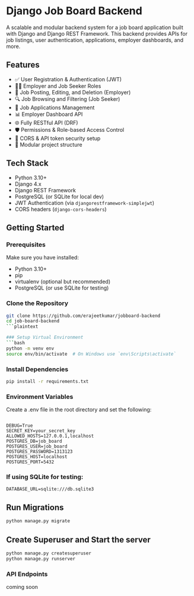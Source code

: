 # Django Job Board Backend

A scalable and modular backend system for a job board application built with Django and Django REST Framework. This backend provides APIs for job listings, user authentication, applications, employer dashboards, and more.

## Features

- ✅ User Registration & Authentication (JWT)
- 🧑‍💼 Employer and Job Seeker Roles
- 📄 Job Posting, Editing, and Deletion (Employer)
- 🔍 Job Browsing and Filtering (Job Seeker)
- 📩 Job Applications Management
- 📊 Employer Dashboard API
- 🌐 Fully RESTful API (DRF)
- 🛡️ Permissions & Role-based Access Control
- 🔗 CORS & API token security setup
- 📁 Modular project structure

## Tech Stack

- Python 3.10+
- Django 4.x
- Django REST Framework
- PostgreSQL (or SQLite for local dev)
- JWT Authentication (via `djangorestframework-simplejwt`)
- CORS headers (`django-cors-headers`)

## Getting Started

### Prerequisites

Make sure you have installed:

- Python 3.10+
- pip
- virtualenv (optional but recommended)
- PostgreSQL (or use SQLite for testing)

### Clone the Repository

```bash
git clone https://github.com/erajeetkumar/jobboard-backend
cd job-board-backend
```plaintext

### Setup Virtual Environment
```bash
python -m venv env
source env/bin/activate  # On Windows use `env\Scripts\activate`
```

### Install Dependencies

```bash
pip install -r requirements.txt
```

### Environment Variables

Create a .env file in the root directory and set the following:

```plaintext

DEBUG=True
SECRET_KEY=your_secret_key
ALLOWED_HOSTS=127.0.0.1,localhost
POSTGRES_DB=job_board
POSTGRES_USER=job_board
POSTGRES_PASSWORD=1313123
POSTGRES_HOST=localhost
POSTGRES_PORT=5432
```

### If using SQLite for testing:

```plaintext
DATABASE_URL=sqlite:///db.sqlite3

```

## Run Migrations

```bash
python manage.py migrate
```

## Create Superuser and Start the server

```bash
python manage.py createsuperuser
python manage.py runserver

```

### API Endpoints

coming soon
